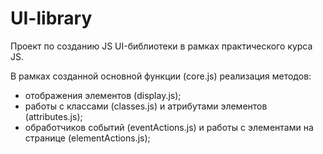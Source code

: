 # UI-library
Проект по созданию JS UI-библиотеки в рамках практического курса JS.

В рамках созданной основной функции (core.js) реализация методов:
- отображения элементов (display.js);
- работы с классами (classes.js) и атрибутами элементов (attributes.js);
- обработчиков событий (eventActions.js) и работы с элементами на странице (elementActions.js);
